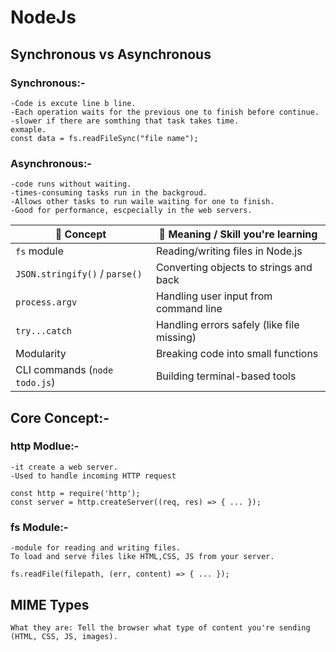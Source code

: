 # NodeJs

## Synchronous vs Asynchronous
### Synchronous:-  
    -Code is excute line b line.
    -Each operation waits for the previous one to finish before continue.  
    -slower if there are somthing that task takes time.
    exmaple.
    const data = fs.readFileSync("file name");

### Asynchronous:-
    -code runs without waiting.
    -times-consuming tasks run in the backgroud.  
    -Allows other tasks to run waile waiting for one to finish.
    -Good for performance, escpecially in the web servers.


| 🔧 Concept                     | 💬 Meaning / Skill you're learning         |
| ------------------------------ | ------------------------------------------ |
| `fs` module                    | Reading/writing files in Node.js           |
| `JSON.stringify()` / `parse()` | Converting objects to strings and back     |
| `process.argv`                 | Handling user input from command line      |
| `try...catch`                  | Handling errors safely (like file missing) |
| Modularity                     | Breaking code into small functions         |
| CLI commands (`node todo.js`)  | Building terminal-based tools              |


## Core Concept:- 

### http Modlue:- 
    -it create a web server.  
    -Used to handle incoming HTTP request 

    const http = require('http');
    const server = http.createServer((req, res) => { ... });

### fs Module:- 
    -module for reading and writing files.
    To load and serve files like HTML,CSS, JS from your server.

    fs.readFile(filepath, (err, content) => { ... });


## MIME Types
    What they are: Tell the browser what type of content you're sending (HTML, CSS, JS, images).
